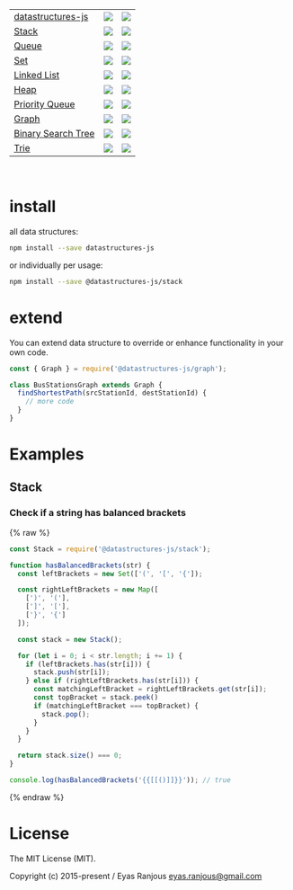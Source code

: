 <table>
  <tr>
    <td><a href="https://github.com/datastructures-js/datastructures-js">datastructures-js</a></td>
    <td><img src="https://img.shields.io/npm/v/datastructures-js.svg"/></td>
    <td><img src="https://img.shields.io/npm/dm/datastructures-js.svg"/></td>
  </tr>
  <tr>
    <td><a href="https://github.com/datastructures-js/stack#datastructures-jsstack">Stack</a></td>
    <td><img src="https://img.shields.io/npm/v/@datastructures-js/stack.svg"/></td>
    <td><img src="https://img.shields.io/npm/dm/@datastructures-js/stack.svg"/></td>
  </tr>
  <tr>
    <td><a href="https://github.com/datastructures-js/queue#datastructures-jsqueue">Queue</a></td>
    <td><img src="https://img.shields.io/npm/v/@datastructures-js/queue.svg"/></td>
    <td><img src="https://img.shields.io/npm/dm/@datastructures-js/queue.svg"/></td>
  </tr>
  <tr>
    <td><a href="https://github.com/datastructures-js/set#datastructures-jsset">Set</a></td>
    <td><img src="https://img.shields.io/npm/v/@datastructures-js/set.svg"/></td>
    <td><img src="https://img.shields.io/npm/dm/@datastructures-js/set.svg"/></td>
  </tr>
  <tr>
    <td><a href="https://github.com/datastructures-js/linked-list#datastrucures-jslinked-list">Linked List</a></td>
    <td><img src="https://img.shields.io/npm/v/@datastructures-js/linked-list.svg"/></td>
    <td><img src="https://img.shields.io/npm/dm/@datastructures-js/linked-list.svg"/></td>
  </tr>
  <tr>
    <td><a href="https://github.com/datastructures-js/heap#datastructures-jsheap">Heap</a></td>
    <td><img src="https://img.shields.io/npm/v/@datastructures-js/heap.svg"/></td>
    <td><img src="https://img.shields.io/npm/dm/@datastructures-js/heap.svg"/></td>
  </tr>
  <tr>
    <td><a href="https://github.com/datastructures-js/priority-queue#datastructures-jspriority-queue">Priority Queue</a></td>
    <td><img src="https://img.shields.io/npm/v/@datastructures-js/priority-queue.svg"/></td>
    <td><img src="https://img.shields.io/npm/dm/@datastructures-js/priority-queue.svg"/></td>
  </tr>
  <tr>
    <td><a href="https://github.com/datastructures-js/graph#datastructures-jsgraph">Graph</a></td>
    <td><img src="https://img.shields.io/npm/v/@datastructures-js/graph.svg"/></td>
    <td><img src="https://img.shields.io/npm/dm/@datastructures-js/graph.svg"/></td>
  </tr>
  <tr>
    <td><a href="https://github.com/datastructures-js/binary-search-tree#datastructures-jsbinary-search-tree">Binary Search Tree</a></td>
    <td><img src="https://img.shields.io/npm/v/@datastructures-js/binary-search-tree.svg"/></td>
    <td><img src="https://img.shields.io/npm/dm/@datastructures-js/binary-search-tree.svg"/></td>
  </tr>
  <tr>
    <td><a href="https://github.com/datastructures-js/trie#datastructures-jstrie">Trie</a></td>
    <td><img src="https://img.shields.io/npm/v/@datastructures-js/trie.svg"/></td>
    <td><img src="https://img.shields.io/npm/dm/@datastructures-js/trie.svg"/></td>
  </tr>
</table>

<br/>

# install
all data structures:
```sh
npm install --save datastructures-js
```

or individually per usage:
```sh
npm install --save @datastructures-js/stack
```

# extend
You can extend data structure to override or enhance functionality in your own code.

```js
const { Graph } = require('@datastructures-js/graph');

class BusStationsGraph extends Graph {
  findShortestPath(srcStationId, destStationId) {
    // more code 
  }
}
```

# Examples

## Stack

### Check if a string has balanced brackets
{% raw %}
```js
const Stack = require('@datastructures-js/stack');

function hasBalancedBrackets(str) {
  const leftBrackets = new Set(['(', '[', '{']);

  const rightLeftBrackets = new Map([
    [')', '('],
    [']', '['],
    ['}', '{']
  ]);

  const stack = new Stack();

  for (let i = 0; i < str.length; i += 1) {
    if (leftBrackets.has(str[i])) {
      stack.push(str[i]);
    } else if (rightLeftBrackets.has(str[i])) {
      const matchingLeftBracket = rightLeftBrackets.get(str[i]);
      const topBracket = stack.peek()
      if (matchingLeftBracket === topBracket) {
        stack.pop();
      }
    }
  }

  return stack.size() === 0;
}

console.log(hasBalancedBrackets('{{[[()]]}}')); // true
```
{% endraw %}

# License
The MIT License (MIT).

Copyright (c) 2015-present / Eyas Ranjous <eyas.ranjous@gmail.com>
